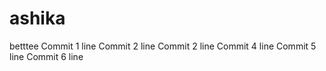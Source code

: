 # ashika
betttee
Commit 1 line
Commit 2 line
Commit 2 line
Commit 4 line
Commit 5 line
Commit 6 line
